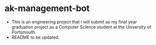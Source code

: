 # ak-management-bot
- This is an engineering project that I will submit as my final year graduation project as a Computer Science student at the University of Portsmouth.
- README to be updated.
